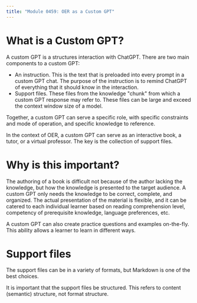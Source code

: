 ```yaml
---
title: "Module 0459: OER as a Custom GPT"
---
```


# What is a Custom GPT?

A custom GPT is a structures interaction with ChatGPT. There are two main components to a custom GPT:

* An instruction. This is the text that is preloaded into every prompt in a custom GPT chat. The purpose of the instruction is to remind ChatGPT of everything that it should know in the interaction.
* Support files. These files from the knowledge "chunk" from which a custom GPT response may refer to. These files can be large and exceed the context window size of a model.

Together, a custom GPT can serve a specific role, with specific constraints and mode of operation, and specific knowledge to reference.

In the context of OER, a custom GPT can serve as an interactive book, a tutor, or a virtual professor. The key is the collection of support files.

# Why is this important?

The authoring of a book is difficult not because of the author lacking the knowledge, but how the knowledge is presented to the target audience. A custom GPT only needs the knowledge to be correct, complete, and organized. The actual presentation of the material is flexible, and it can be catered to each individual learner based on reading comprehension level, competency of prerequisite knowledge, language preferences, etc.

A custom GPT can also create practice questions and examples on-the-fly. This ability allows a learner to learn in different ways.

# Support files

The support files can be in a variety of formats, but Markdown is one of the best choices.

It is important that the support files be structured. This refers to content (semantic) structure, not format structure. 